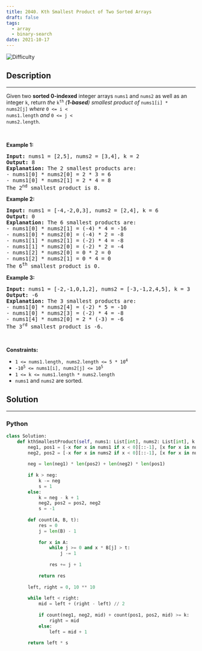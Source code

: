 ```yaml
---
title: 2040. Kth Smallest Product of Two Sorted Arrays
draft: false
tags: 
  - array
  - binary-search
date: 2021-10-17
---
```


![Difficulty](https://img.shields.io/badge/Difficulty-Hard-blue.svg)

## Description

---
Given two <strong>sorted 0-indexed</strong> integer arrays <code>nums1</code> and <code>nums2</code> as well as an integer <code>k</code>, return <em>the </em><code>k<sup>th</sup></code><em> (<strong>1-based</strong>) smallest product of </em><code>nums1[i] * nums2[j]</code><em> where </em><code>0 &lt;= i &lt; nums1.length</code><em> and </em><code>0 &lt;= j &lt; nums2.length</code>.
<p>&nbsp;</p>
<p><strong class="example">Example 1:</strong></p>

<pre>
<strong>Input:</strong> nums1 = [2,5], nums2 = [3,4], k = 2
<strong>Output:</strong> 8
<strong>Explanation:</strong> The 2 smallest products are:
- nums1[0] * nums2[0] = 2 * 3 = 6
- nums1[0] * nums2[1] = 2 * 4 = 8
The 2<sup>nd</sup> smallest product is 8.
</pre>

<p><strong class="example">Example 2:</strong></p>

<pre>
<strong>Input:</strong> nums1 = [-4,-2,0,3], nums2 = [2,4], k = 6
<strong>Output:</strong> 0
<strong>Explanation:</strong> The 6 smallest products are:
- nums1[0] * nums2[1] = (-4) * 4 = -16
- nums1[0] * nums2[0] = (-4) * 2 = -8
- nums1[1] * nums2[1] = (-2) * 4 = -8
- nums1[1] * nums2[0] = (-2) * 2 = -4
- nums1[2] * nums2[0] = 0 * 2 = 0
- nums1[2] * nums2[1] = 0 * 4 = 0
The 6<sup>th</sup> smallest product is 0.
</pre>

<p><strong class="example">Example 3:</strong></p>

<pre>
<strong>Input:</strong> nums1 = [-2,-1,0,1,2], nums2 = [-3,-1,2,4,5], k = 3
<strong>Output:</strong> -6
<strong>Explanation:</strong> The 3 smallest products are:
- nums1[0] * nums2[4] = (-2) * 5 = -10
- nums1[0] * nums2[3] = (-2) * 4 = -8
- nums1[4] * nums2[0] = 2 * (-3) = -6
The 3<sup>rd</sup> smallest product is -6.
</pre>

<p>&nbsp;</p>
<p><strong>Constraints:</strong></p>

<ul>
	<li><code>1 &lt;= nums1.length, nums2.length &lt;= 5 * 10<sup>4</sup></code></li>
	<li><code>-10<sup>5</sup> &lt;= nums1[i], nums2[j] &lt;= 10<sup>5</sup></code></li>
	<li><code>1 &lt;= k &lt;= nums1.length * nums2.length</code></li>
	<li><code>nums1</code> and <code>nums2</code> are sorted.</li>
</ul>


## Solution

---
### Python
``` py title='kth-smallest-product-of-two-sorted-arrays'
class Solution:
    def kthSmallestProduct(self, nums1: List[int], nums2: List[int], k: int) -> int:
        neg1, pos1 = [-x for x in nums1 if x < 0][::-1], [x for x in nums1 if x >= 0]
        neg2, pos2 = [-x for x in nums2 if x < 0][::-1], [x for x in nums2 if x >= 0]
        
        neg = len(neg1) * len(pos2) + len(neg2) * len(pos1)
        
        if k > neg:
            k -= neg
            s = 1
        else:
            k = neg - k + 1
            neg2, pos2 = pos2, neg2
            s = -1
        
        def count(A, B, t):
            res = 0
            j = len(B) - 1
            
            for x in A:
                while j >= 0 and x * B[j] > t:
                    j -= 1
                
                res += j + 1
            
            return res
            
        left, right = 0, 10 ** 10
        
        while left < right:
            mid = left + (right - left) // 2
            
            if count(neg1, neg2, mid) + count(pos1, pos2, mid) >= k:
                right = mid
            else:
                left = mid + 1
        
        return left * s
        

```

